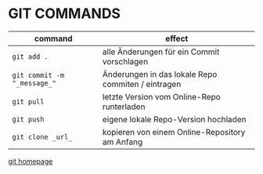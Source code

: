 ﻿# GIT COMMANDS

| command | effect |
| --- | --- |
| `git add .` | alle Änderungen für ein Commit vorschlagen |
| `git commit -m "_message_"` | Änderungen in das lokale Repo commiten / eintragen |
| `git pull` | letzte Version vom Online-Repo runterladen  |
| `git push`  | eigene lokale Repo-Version hochladen  |
| `git clone _url_` | kopieren von einem Online-Repository am Anfang |

<!--
git config --global user.name "yourGit(Hub)Name"

git config --global user.email "yourGit(Hub)Email"
 -->

[git homepage](https://git-scm.com)
